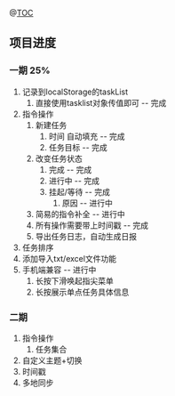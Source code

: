 



@[TOC](czh的任务管理器)





## 项目进度
### 一期 25%

1. 记录到localStorage的taskList
   1. 直接使用tasklist对象传值即可 -- 完成
3. 指令操作
   1. 新建任务 
      1. 时间 自动填充 -- 完成
      2. 任务目标 -- 完成
   2. 改变任务状态
      1. 完成        -- 完成
      2. 进行中      -- 完成
      3. 挂起/等待   -- 完成
         1. 原因     -- 进行中
   3. 简易的指令补全          -- 进行中
   4. 所有操作需要带上时间戳  -- 完成
   5. 导出任务日志，自动生成日报 
4. 任务排序 
5. 添加导入txt/excel文件功能
6. 手机端兼容 -- 进行中
   1. 长按下滑唤起指尖菜单
   2. 长按展示单点任务具体信息
### 二期

1. 指令操作
   1. 任务集合
2. 自定义主题+切换
3. 时间戳
4. 多地同步